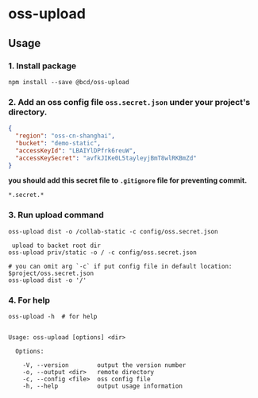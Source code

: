 # oss-upload


## Usage

### 1. Install package

```shell
npm install --save @bcd/oss-upload
```

### 2. Add an oss config file `oss.secret.json` under your project's directory.

```json
{
  "region": "oss-cn-shanghai",
  "bucket": "demo-static",
  "accessKeyId": "LBAIYlDPfrk6reuW",
  "accessKeySecret": "avfkJIKe0L5tayleyjBmT8wlRKBmZd"
}
```

**you should add this secret file to `.gitignore` file for preventing commit.**


```
*.secret.*
```

### 3. Run upload command

```shell
oss-upload dist -o /collab-static -c config/oss.secret.json

 upload to backet root dir
oss-upload priv/static -o / -c config/oss.secret.json

# you can omit arg `-c` if put config file in default location: $project/oss.secret.json
oss-upload dist -o '/'
```

### 4. For help

```shell
oss-upload -h  # for help


Usage: oss-upload [options] <dir>

  Options:

    -V, --version        output the version number
    -o, --output <dir>   remote directory
    -c, --config <file>  oss config file
    -h, --help           output usage information
```
